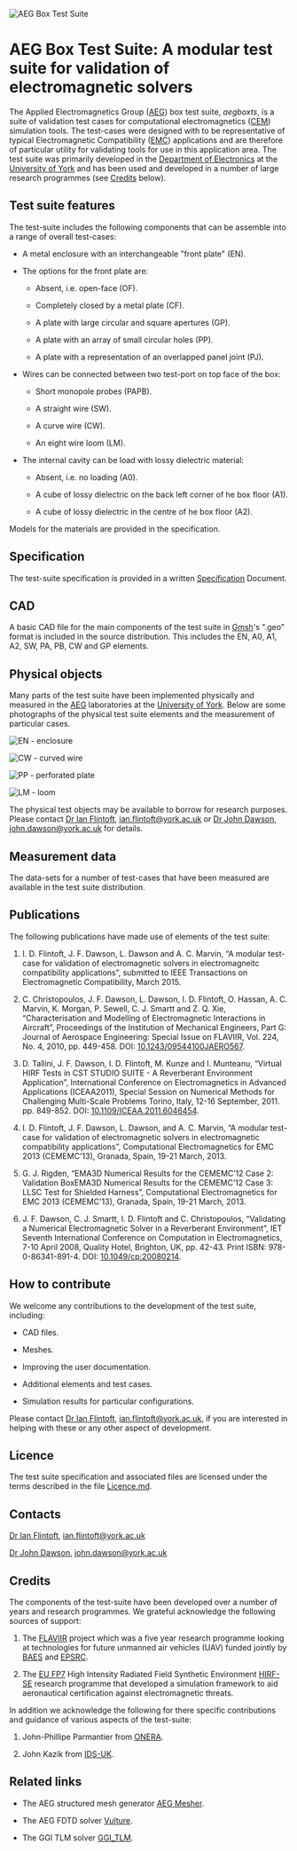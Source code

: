 ![](https://bitbucket.org/uoyaeg/aegboxts/raw/tip/CAD/overview.jpg "AEG Box Test Suite")

# AEG Box Test Suite: A modular test suite for validation of electromagnetic solvers

The Applied Electromagnetics Group ([AEG][]) box test suite, *aegboxts*,
is a suite of validation test cases for computational electromagnetics ([CEM][])
simulation tools. The test-cases were designed with to be representative of 
typical Electromagnetic Compatibility ([EMC][]) applications and are therefore 
of particular utility for validating tools for use in this application area. 
The test suite was primarily developed in the [Department of Electronics][] at the
[University of York][] and has been used and developed in a number of large 
research programmes (see [Credits](#Credits) below).

## Test suite features

The test-suite includes the following components that can be assemble into a range
of overall test-cases:

* A metal enclosure with an interchangeable "front plate" (EN).

* The options for the front plate are:

    - Absent, i.e. open-face (OF).
  
    - Completely closed by a metal plate (CF).
  
    - A plate with large circular and square apertures (GP).
  
    - A plate with an array of small circular holes (PP).
  
    - A plate with a representation of an overlapped panel joint (PJ).

* Wires can be connected between two test-port on top face of the box:

    - Short monopole probes (PAPB).

    - A straight wire (SW).
  
    - A curve wire (CW).
  
    - An eight wire loom (LM).
  
* The internal cavity can be load with lossy dielectric material:

    - Absent, i.e. no loading (A0).
  
    - A cube of lossy dielectric on the back left corner of he box floor (A1).
  
    - A cube of lossy dielectric in the centre of he box floor (A2).
  
Models for the materials are provided in the specification.

## Specification

The test-suite specification is provided in a written [Specification][] Document.

## CAD

A basic CAD file for the main components of the test suite in [Gmsh][]'s ".geo" format
is included in the source distribution. This includes the EN, A0, A1, A2, SW, PA, PB,
CW and GP elements.

## Physical objects

Many parts of the test suite have been implemented physically and measured in the [AEG][]
laboratories at the [University of York][]. Below are some photographs of the physical 
test suite elements and the measurement of particular cases.

![](https://bytebucket.org/uoyaeg/aegboxtc/wiki/EN.jpg "EN - enclosure")

![](https://bytebucket.org/uoyaeg/aegboxtc/wiki/EN.jpg "CW - curved wire")

![](https://bytebucket.org/uoyaeg/aegboxtc/wiki/PP.jpg "PP - perforated plate")

![](https://bytebucket.org/uoyaeg/aegboxtc/wiki/LM.jpg "LM - loom")

The physical test objects may be available to borrow for research purposes. Please contact 
[Dr Ian Flintoft], <ian.flintoft@york.ac.uk> or [Dr John Dawson], <john.dawson@york.ac.uk> for details.

## Measurement data

The data-sets for a number of test-cases that have been measured are available in the test suite 
distribution.

## Publications

The following publications have made use of elements of the test suite:

1. I. D. Flintoft, J. F. Dawson, L. Dawson and A. C. Marvin, “A modular test-case for validation of electromagnetic solvers in electromagneitc compatibility applications”, submitted to IEEE Transactions on Electromagnetic Compatibility, March 2015.

2. C. Christopoulos, J. F. Dawson, L. Dawson, I. D. Flintoft, O. Hassan, A. C. Marvin, K. Morgan, P. Sewell, C. J. Smartt and Z. Q. Xie, “Characterisation and Modelling of Electromagnetic Interactions in Aircraft”, Proceedings of the Institution of Mechanical Engineers, Part G: Journal of Aerospace Engineering: Special Issue on FLAVIIR, Vol. 224, No. 4, 2010, pp. 449-458. DOI: [10.1243/09544100JAERO567](http://dx.doi.org/10.1243/09544100JAERO567).

3. D. Tallini, J. F. Dawson, I. D. Flintoft, M. Kunze and I. Munteanu, “Virtual HIRF Tests in CST STUDIO SUITE - A Reverberant Environment Application”, International Conference on Electromagnetics in Advanced Applications (ICEAA2011), Special Session on Numerical Methods for Challenging Multi-Scale Problems Torino, Italy, 12-16 September, 2011. pp. 849-852. DOI: [10.1109/ICEAA.2011.6046454](http://dx.doi.org/10.1109/ICEAA.2011.6046454).

4. I. D. Flintoft, J. F. Dawson, L. Dawson, and A. C. Marvin, “A modular test-case for validation of electromagnetic solvers in electromagnetic compatibility applications”, Computational Electromagnetics for EMC 2013 (CEMEMC'13), Granada, Spain, 19-21 March, 2013.

5. G. J. Rigden, “EMA3D Numerical Results for the CEMEMC’12 Case 2: Validation BoxEMA3D Numerical Results for the CEMEMC’12 Case 3: LLSC Test for Shielded Harness”, Computational Electromagnetics for EMC 2013 (CEMEMC'13), Granada, Spain, 19-21 March, 2013.

6. J. F. Dawson, C. J. Smartt, I. D. Flintoft and C. Christopoulos, “Validating a Numerical Electromagnetic Solver in a Reverberant Environment”, IET Seventh International Conference on Computation in Electromagnetics, 7-10 April 2008, Quality Hotel, Brighton, UK, pp. 42-43. Print ISBN: 978-0-86341-891-4. DOI: [10.1049/cp:20080214](http://dx.doi.org/10.1049/cp:20080214).

## How to contribute

We welcome any contributions to the development of the test suite, including:

* CAD files.

* Meshes.

* Improving the user documentation.

* Additional elements and test cases.

* Simulation results for particular configurations.

Please contact [Dr Ian Flintoft], <ian.flintoft@york.ac.uk>, if you are interested in helping with
these or any other aspect of development.

## Licence

The test suite specification and associated files are licensed under the terms described in the file [Licence.md][].

## Contacts

[Dr Ian Flintoft][], <ian.flintoft@york.ac.uk>

[Dr John Dawson][], <john.dawson@york.ac.uk>

## Credits

The components of the test-suite have been developed over a number of years and research programmes. We grateful acknowledge the following sources of support:

1. The [FLAVIIR][] project which was a five year research programme looking at technologies for future 
   unmanned air vehicles (UAV) funded jointly by [BAES][] and [EPSRC][].

2. The [EU FP7][] High Intensity Radiated Field Synthetic Environment [HIRF-SE][] research programme
   that developed a simulation framework to aid aeronautical certification against electromagnetic threats.

In addition we acknowledge the following for there specific contributions and guidance of various aspects of the
test-suite:

1. John-Phillipe Parmantier from [ONERA][].

2. John Kazik from [IDS-UK][].

## Related links

* The AEG structured mesh generator [AEG Mesher](https://bitbucket.org/uoyaeg/aegmesher).

* The AEG FDTD solver [Vulture](https://bitbucket.org/uoyaeg/vulture). 

* The GGI TLM solver [GGI_TLM](https://github.com/ggiemr/GGI_TLM). 


[Dr Ian Flintoft]: http://www.elec.york.ac.uk/staff/idf1.html
[Dr John Dawson]: http://www.elec.york.ac.uk/staff/jfd1.html
[University of York]: http://www.york.ac.uk
[Department of Electronics]: http://www.elec.york.ac.uk
[AEG]: http://www.elec.york.ac.uk/research/physLayer/appliedEM.html
[FLAVIIR]: http://www.flaviir.com
[HIRF-SE]: http://ec.europa.eu/research/transport/projects/items/hirf_se_en.htm
[ONERA]: http://www.onera.fr/en
[IDS-UK]: https://www.idscorporation.com/uk
[EPSRC]: http://www.epsrc.ac.uk
[BAES]: http://www.baesystems.com
[EU FP7]: http://cordis.europa.eu/fp7/home_en.html

[CEM]: http://en.wikipedia.org/wiki/Computational_electromagnetics
[EMC]: http://en.wikipedia.org/wiki/Electromagnetic_compatibility
[Gmsh]: http://geuz.org/gmsh
[Mercurial]: http://mercurial.selenic.com

[Licence.md]: https://bitbucket.org/uoyaeg/aegboxts/src/tip/Licence.md
[Specification]: https://bitbucket.org/uoyaeg/aegboxts/src/tip/Specification/Specification_v1.doc
